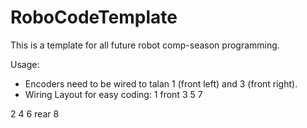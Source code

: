 # RoboCodeTemplate
This is a template for all future robot comp-season programming.

Usage:
- Encoders need to be wired to talan 1 (front left) and 3 (front right).
- Wiring Layout for easy coding:
1	front	3
5	    	7

2	    	4
6	rear  	8

